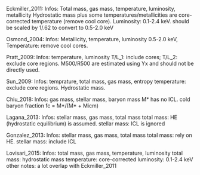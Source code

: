 <!-- Lx: -->
Eckmiller_2011: 
Infos: Total mass, gas mass, temperature, luminosity, metallicity
Hydrostatic mass plus some temperatures/metallicities are core-corrected temperature (remove cool core). Luminosity: 0.1-2.4 keV. should be scaled by 1/.62 to convert to 0.5-2.0 keV

Osmond_2004:
Infos: Metallicity, temperature, luminosity
0.5-2.0 keV, Temperature: remove cool cores.

Pratt_2009:
Infos: temperature, luminosity
T/L_1: include cores; T/L_2: exclude core regions. M500/R500 are estimated using Yx and should not be directly used.

Sun_2009:
Infos: temprature, total mass, gas mass, entropy
temperature: exclude core regions. Hydrostatic mass.

Chiu_2018:
Infos: gas mass, stellar mass, baryon mass
M* has no ICL. cold baryon fraction fc = M*/(M* + Micm)

Lagana_2013:
Infos: stellar mass, gas mass, total mass
total mass: HE (hydrostatic equilibrium) is assumed.
stellar mass: ICL is ignored

Gonzalez_2013: 
Infos: stellar mass, gas mass, total mass
total mass: rely on HE.
stellar mass: include ICL

Lovisari_2015:
Infos: total mass, gas mass, temperature, luminosity
total mass: hydrostatic mass
temperature: core-corrected
luminosity: 0.1-2.4 keV
other notes: a lot overlap with Eckmiller_2011